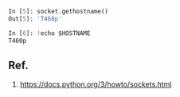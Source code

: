 

```python
In [5]: socket.gethostname()
Out[5]: 'T460p'

In [6]: !echo $HOSTNAME
T460p
```


## Ref.
1. <https://docs.python.org/3/howto/sockets.html>
